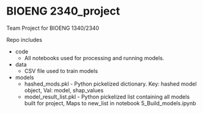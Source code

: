 # BIOENG 2340_project

Team Project for BIOENG 1340/2340 

Repo includes 
- code
    - All notebooks used for processing and running models. 
- data
    - CSV file used to train models
- models
    - hashed_mods.pkl - Python pickelized dictionary. Key: hashed model object, Val: model, shap_values
    - model_result_list.pkl - Python pickelized list containing all models built for project, Maps to new_list in notebook 5_Build_models.ipynb
